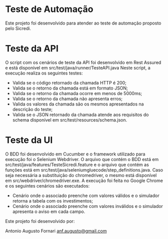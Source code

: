 # Teste de Automação
Este projeto foi desenvolvido para atender ao teste de automação proposto pelo Sicredi.

# Teste da API
O script com os cenários de teste da API foi desenvolvido em Rest Assured e está disponível em src/test/java/runner/TesteAPI.java
Neste script, a execução realiza os seguintes testes:
- Valida se o código retornado da chamada HTTP é 200;
- Valida se o retorno da chamada está em formato JSON;
- Valida se o retorno da chamada ocorre em menos de 5000ms;
- Valida se o retorno da chamada não apresenta erros;
- Valida os valores da chamada são os mesmos apresentados na descrição do teste;
- Valida se o JSON retornado da chamada atende aos requisitos do schema disponível em src/test/resources/schema.json.

# Teste da UI
O BDD foi desenvolvido em Cucumber e o framework utilizado para execução foi o Selenium Webdriver.
O arquivo que contém o BDD está em src/test/java/features/TesteSicredi.feature e o
arquivo que contém as funções está em src/test/java/seleniumgluecode/step_definitions.java.
Caso seja necessária a substituição do chromedriver, o mesmo está disponível em src/webdriver/chromedriver.exe.
A execução foi feita no Google Chrome e os seguintes cenários são executados:
- Cenário onde o associado preenche com valores válidos e o simulador retorna a tabela com os investimentos;
- Cenário onde o associado preenche com valores inválidos e o simulador apresenta o aviso em cada campo.

Este projeto foi desenvolvido por:

Antonio Augusto Fornari
anf.augusto@gmail.com